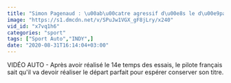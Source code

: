 ```yaml
---
title: "Simon Pagenaud : \u00ab\u00catre agressif d\u00e8s le d\u00e9part\u00bb - Auto - Indycar - 500 Miles"
image: "https://s1.dmcdn.net/v/SPuJw1VGX_gF8jLry/x240"
vid_id: "x7vq1h6"
categories: "sport"
tags: ["Sport Auto","INDY",]
date: "2020-08-31T16:14:04+03:00"
---
```

VIDÉO AUTO - Après avoir réalisé le 14e temps des essais, le pilote français sait qu'il va devoir réaliser le départ parfait pour espérer conserver son titre.
